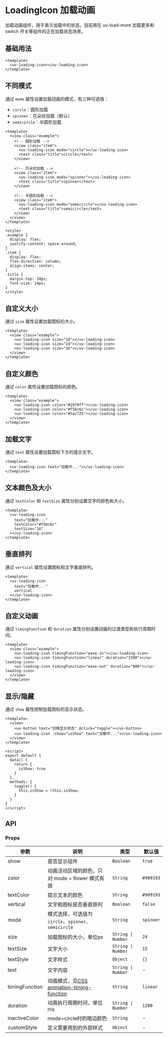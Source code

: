 # LoadingIcon 加载动画

加载动画组件，用于表示加载中的状态，目前用在 uv-load-more 加载更多和 switch 开关等组件的正在加载状态场景。

## 基础用法

```vue
<template>
  <uv-loading-icon></uv-loading-icon>
</template>
```

## 不同模式

通过 `mode` 属性设置加载动画的模式，有三种可选值：
- `circle`：圆形加载
- `spinner`：花朵状加载（默认）
- `semicircle`：半圆形加载

```vue
<template>
  <view class="example">
    <!-- 圆形加载 -->
    <view class="item">
      <uv-loading-icon mode="circle"></uv-loading-icon>
      <text class="title">circle</text>
    </view>
    
    <!-- 花朵状加载 -->
    <view class="item">
      <uv-loading-icon mode="spinner"></uv-loading-icon>
      <text class="title">spinner</text>
    </view>
    
    <!-- 半圆形加载 -->
    <view class="item">
      <uv-loading-icon mode="semicircle"></uv-loading-icon>
      <text class="title">semicircle</text>
    </view>
  </view>
</template>

<style>
.example {
  display: flex;
  justify-content: space-around;
}
.item {
  display: flex;
  flex-direction: column;
  align-items: center;
}
.title {
  margin-top: 10px;
  font-size: 14px;
}
</style>
```

## 自定义大小

通过 `size` 属性设置加载图标的大小。

```vue
<template>
  <view class="example">
    <uv-loading-icon size="18"></uv-loading-icon>
    <uv-loading-icon size="24"></uv-loading-icon>
    <uv-loading-icon size="36"></uv-loading-icon>
  </view>
</template>
```

## 自定义颜色

通过 `color` 属性设置加载图标的颜色。

```vue
<template>
  <view class="example">
    <uv-loading-icon color="#2979ff"></uv-loading-icon>
    <uv-loading-icon color="#f56c6c"></uv-loading-icon>
    <uv-loading-icon color="#5ac725"></uv-loading-icon>
  </view>
</template>
```

## 加载文字

通过 `text` 属性设置加载图标下方的提示文字。

```vue
<template>
  <uv-loading-icon text="加载中..."></uv-loading-icon>
</template>
```

## 文本颜色及大小

通过 `textColor` 和 `textSize` 属性分别设置文字的颜色和大小。

```vue
<template>
  <uv-loading-icon 
    text="加载中..." 
    textColor="#f56c6c" 
    textSize="16"
  ></uv-loading-icon>
</template>
```

## 垂直排列

通过 `vertical` 属性设置图标和文字垂直排列。

```vue
<template>
  <uv-loading-icon 
    text="加载中..." 
    vertical
  ></uv-loading-icon>
</template>
```

## 自定义动画

通过 `timingFunction` 和 `duration` 属性分别设置动画的过渡类型和执行周期时间。

```vue
<template>
  <view class="example">
    <uv-loading-icon timingFunction="ease-in"></uv-loading-icon>
    <uv-loading-icon timingFunction="linear" duration="1500"></uv-loading-icon>
    <uv-loading-icon timingFunction="ease-out" duration="800"></uv-loading-icon>
  </view>
</template>
```

## 显示/隐藏

通过 `show` 属性控制加载图标的显示状态。

```vue
<template>
  <view>
    <uv-button text="切换显示状态" @click="toggle"></uv-button>
    <uv-loading-icon :show="isShow" text="加载中..."></uv-loading-icon>
  </view>
</template>

<script>
export default {
  data() {
    return {
      isShow: true
    }
  },
  methods: {
    toggle() {
      this.isShow = !this.isShow;
    }
  }
}
</script>
```

## API

### Props

| 参数 | 说明 | 类型 | 默认值 |
|------|------|------|------|
| show | 是否显示组件 | `Boolean` | `true` |
| color | 动画活动区域的颜色，只对 mode = flower 模式有效 | `String` | `#909193` |
| textColor | 提示文本的颜色 | `String` | `#909193` |
| vertical | 文字和图标是否垂直排列 | `Boolean` | `false` |
| mode | 模式选择，可选值为 `circle`、`spinner`、`semicircle` | `String` | `spinner` |
| size | 加载图标的大小，单位px | `String \| Number` | `24` |
| textSize | 文字大小 | `String \| Number` | `15` |
| textStyle | 文字样式 | `Object` | `{}` |
| text | 文字内容 | `String \| Number` | - |
| timingFunction | 动画模式，见[CSS animation-timing-function](https://developer.mozilla.org/zh-CN/docs/Web/CSS/animation-timing-function) | `String` | `linear` |
| duration | 动画执行周期时间，单位ms | `String \| Number` | `1200` |
| inactiveColor | mode=circle时的暗边颜色 | `String` | - |
| customStyle | 定义需要用到的外部样式 | `Object` | - | 